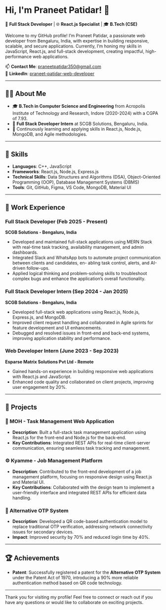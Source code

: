# Hi, I'm Praneet Patidar! 👋

🚀 **Full Stack Developer** | 🌐 **React.js Specialist** | 🎓 **B.Tech (CSE)**

Welcome to my GitHub profile! I’m Praneet Patidar, a passionate web developer from Bengaluru, India, with expertise in building responsive, scalable, and secure applications. Currently, I’m honing my skills in JavaScript, React.js, and full-stack development, creating impactful, high-performance web applications.

📫 **Contact Me**: [praneetpatidar350@gmail.com](mailto:praneetpatidar350@gmail.com)  
🔗 **LinkedIn**: [praneet-patidar-web-developer](https://www.linkedin.com/in/praneet-patidar)

---

## 👨‍💻 About Me
- 🎓 **B.Tech in Computer Science and Engineering** from Acropolis Institute of Technology and Research, Indore (2020-2024) with a CGPA of 7.93.
- 💼 **Full Stack Developer Intern** at SCGB Solutions, Bengaluru, India.
- 🌱 Continuously learning and applying skills in React.js, Node.js, MongoDB, and Agile methodologies.

---

## 🔧 Skills
- **Languages**: C++, JavaScript
- **Frameworks**: React.js, Node.js, Express.js
- **Technical Skills**: Data Structures and Algorithms (DSA), Object-Oriented Programming (OOP), Database Management Systems (DBMS)
- **Tools**: Git, GitHub, Figma, VS Code, MongoDB, Material UI

---

## 💼 Work Experience

### Full Stack Developer (Feb 2025 - Present)
**SCGB Solutions - Bengaluru, India**
- Developed and maintained full-stack applications using MERN Stack with real-time task tracking, availability
management, and admin dashboards.
- Integrated Slack and WhatsApp bots to automate project communication between clients and candidates, en-
abling task control, alerts, and AI-driven follow-ups.
- Applied logical thinking and problem-solving skills to troubleshoot complex bugs and enhance the application’s
overall functionality.

### Full Stack Developer Intern (Sep 2024 - Jan 2025)
**SCGB Solutions - Bengaluru, India**
- Developed full-stack web applications using React.js, Node.js, Express.js, and MongoDB.
- Improved client request handling and collaborated in Agile sprints for feature development and UI enhancements.
- Debugged and resolved issues in front-end and back-end systems, improving application stability and performance.

### Web Developer Intern (June 2023 - Sep 2023)
**Esparse Matrix Solutions Pvt Ltd - Remote**
- Gained hands-on experience in building responsive web applications with React.js and JavaScript.
- Enhanced code quality and collaborated on client projects, improving user engagement by 20%.

---

## 📂 Projects

### 🔑 MOH - Task Management Web Application
- **Description**: Built a full-stack task management application using React.js for the front-end and Node.js for the back-end.
- **Key Contributions**: Integrated REST APIs for real-time client-server communication, ensuring seamless task tracking and management.

### ⚙️ Kyamme - Job Management Platform
- **Description**: Contributed to the front-end development of a job management platform, focusing on responsive design using React.js and Material UI.
- **Key Contributions**: Collaborated with the design team to implement a user-friendly interface and integrated REST APIs for efficient data handling.

### 🔐 Alternative OTP System
- **Description**: Developed a QR code-based authentication model to replace traditional OTP verification, addressing network connectivity issues for secondary devices.
- **Impact**: Improved security by 70% and reduced login time by 40%.

---

## 🏆 Achievements
- **Patent**: Successfully registered a patent for the **Alternative OTP System** under the Patent Act of 1970, introducing a 90% more reliable authentication method based on QR code technology.

---

Thank you for visiting my profile! Feel free to connect or reach out if you have any questions or would like to collaborate on exciting projects.
